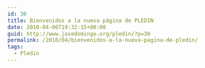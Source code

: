 ```yaml
---
id: 30
title: Bienvenidos a la nueva página de PLEDIN
date: 2010-04-06T19:32:15+00:00
guid: http://www.josedomingo.org/pledin/?p=30
permalink: /2010/04/bienvenidos-a-la-nueva-pagina-de-pledin/
tags:
  - Pledin
---
```

